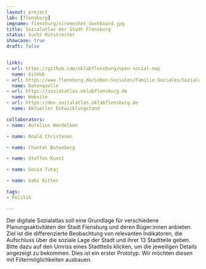 ```yaml
---
layout: project
lab: [flensburg]
imgname: flensburg/screenshot_dashboard.jpg
title: Sozialatlas der Stadt Flensburg
status: Sucht Mitstreiter
showcase: true
draft: false


links:
- url: https://github.com/oklabflensburg/open-social-map
  name: GitHub
- url: https://www.flensburg.de/Leben-Soziales/Familie-Soziales/Sozialatlas
  name: Datenquelle
- url: https://sozialatlas.oklabflensburg.de
  name: Website
- url: https://dev.sozialatlas.oklabflensburg.de
  name: Aktueller Entwicklungstand

collaborators:
- name: Aurelius Wendelken

- name: Roald Christesen

- name: Chantal Butenberg

- name: Steffen Kunst

- name: Gosia Tutaj

- name: Gabi Ritter

tags:
- Politik

---
```


Der digitale Sozialatlas soll eine Grundlage für verschiedene Planungsaktivitäten der Stadt Flensburg und deren Büger:innen anbieten. Ziel ist die differenzierte Beobachtung von relevanten Indikatoren, die Aufschluss über die soziale Lage der Stadt und ihrer 13 Stadtteile geben. Bitte dazu auf den Umriss eines Stadtteils klicken, um die jeweiligen Details angezeigt zu bekommen. Dies ist ein erster Prototyp. Wir möchten diesen mit Filtermöglichkeiten ausbauen.
